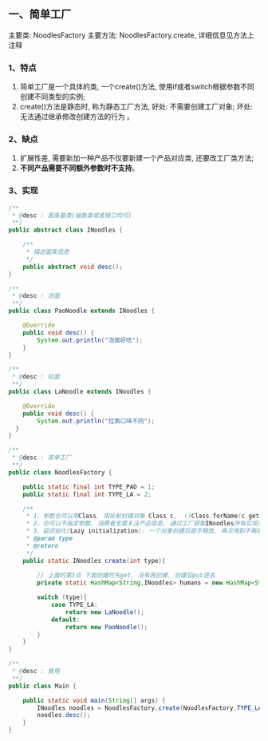 ## 一、简单工厂
主要类: NoodlesFactory
主要方法: NoodlesFactory.create, 详细信息见方法上注释
### 1、特点
1. 简单工厂是一个具体的类, 一个create()方法, 使用if或者switch根据参数不同创建不同类型的实例;
2. create()方法是静态时, 称为静态工厂方法, 好处: 不需要创建工厂对象; 坏处: 无法通过继承修改创建方法的行为 。
### 2、缺点
1. 扩展性差, 需要新加一种产品不仅要新建一个产品对应类, 还要改工厂类方法;
2. **不同产品需要不同额外参数时不支持**。
### 3、实现
```java
/**
 * @desc : 面条基类(抽象类或者接口均可)
 **/
public abstract class INoodles {

    /**
     * 描述面条信息
     */
    public abstract void desc();
}

/**
 * @desc : 泡面
 **/
public class PaoNoodle extends INoodles {

    @Override
    public void desc() {
        System.out.println("泡面好吃");
    }
}

/**
 * @desc : 拉面
 **/
public class LaNoodle extends INoodles {

    @Override
    public void desc() {
        System.out.println("拉面口味不同");
  }
}

/**
 * @desc : 简单工厂
 **/
public class NoodlesFactory {

    public static final int TYPE_PAO = 1;
    public static final int TYPE_LA = 2;

    /**
     * 1、参数也可以用Class, 用反射创建对象 Class c,  ()Class.forName(c.getName()).newInstance())
     * 2、也可以不指定参数, 消费者无需关注产品信息, 通过工厂获取INoodles所有实现类, 然后随机产生对象(设计模式之禅)
     * 3、延迟始化(Lazy initialization): 一个对象创建后就不释放, 再次用到不再初始化, 直接在内存中拿(设计模式之禅), 类在初始化比较耗资源时适用, 比如连接硬件资源很多参数
     * @param type
     * @return
     */
    public static INoodles create(int type){
        
        // 上面的第3点 下面创建时先get, 没有再创建, 创建后put进去
        private static HashMap<String,INoodles> humans = new HashMap<String,INoodles>();

        switch (type){
            case TYPE_LA:
                return new LaNoodle();
            default:
                return new PaoNoodle();
        }
    }
}

/**
 * @desc : 使用
 **/
public class Main {

    public static void main(String[] args) {
        INoodles noodles = NoodlesFactory.create(NoodlesFactory.TYPE_LA);
        noodles.desc();
    }
}
```